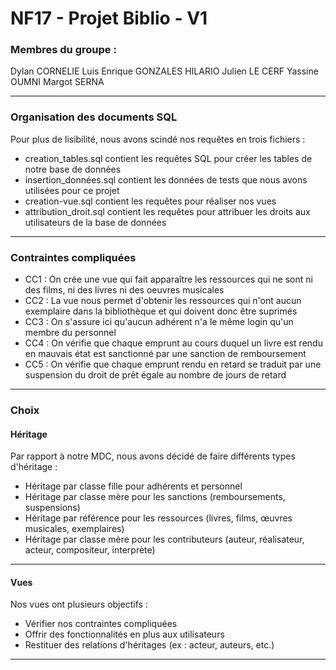 # NF17 - Projet Biblio - V1

### Membres du groupe : 

Dylan CORNELIE
Luis Enrique GONZALES HILARIO
Julien LE CERF
Yassine OUMNI
Margot SERNA

---
### Organisation des documents SQL

Pour plus de lisibilité, nous avons scindé nos requêtes en trois fichiers : 
* creation_tables.sql contient les requêtes SQL pour créer les tables de notre base de données
* insertion_données.sql contient les données de tests que nous avons utilisées pour ce projet
* creation-vue.sql contient les requêtes pour réaliser nos vues
* attribution_droit.sql contient les requêtes pour attribuer les droits aux utilisateurs de la base de données
---
### Contraintes compliquées

 * CC1 : On crée une vue qui fait apparaître les ressources qui ne sont ni des films, ni des livres ni des oeuvres musicales
 * CC2 : La vue nous permet d'obtenir les ressources qui n'ont aucun exemplaire dans la bibliothèque et qui doivent donc être suprimés
 * CC3 : On s'assure ici qu'aucun adhérent n'a le même login qu'un membre du personnel
 * CC4 : On vérifie que chaque emprunt au cours duquel un livre est rendu en mauvais état est sanctionné par une sanction de remboursement
 * CC5 : On vérifie que chaque emprunt rendu en retard se traduit par une suspension du droit de prêt égale au nombre de jours de retard
---
### Choix 
#### Héritage
Par rapport à notre MDC, nous avons décidé de faire différents types d'héritage : 
 * Héritage par classe fille pour adhérents et personnel
 * Héritage par classe mère pour les sanctions (remboursements, suspensions)
 * Héritage par référence pour les ressources (livres, films, œuvres musicales, exemplaires)
 * Héritage par classe mère pour les contributeurs (auteur, réalisateur, acteur, compositeur, interprète) 
 ---
 #### Vues

 Nos vues ont plusieurs objectifs : 
 * Vérifier nos contraintes compliquées
 * Offrir des fonctionnalités en plus aux utilisateurs
 * Restituer des relations d'héritages (ex : acteur, auteurs, etc.)
---